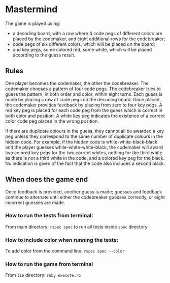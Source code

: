 
# Mastermind

The game is played using:

* a decoding board, with a row where 4 code pegs of different colors are placed by the codemaker, and eight additional rows for the codebreaker;
* code pegs of six different colors, which will be placed on the board;
* and key pegs, some colored red, some white, which will be placed according to the guess result.

## Rules

One player becomes the codemaker, the other the codebreaker. The codemaker chooses a pattern of four code pegs.
The codebreaker tries to guess the pattern, in both order and color, within eight turns. Each guess is made by placing a row of code pegs on the decoding board. Once placed, the codemaker provides feedback by placing from zero to four key pegs. A red key peg is placed for each code peg from the guess which is correct in both color and position. A white key peg indicates the existence of a correct color code peg placed in the wrong position.

If there are duplicate colours in the guess, they cannot all be awarded a key peg unless they correspond to the same number of duplicate colours in the hidden code. For example, if the hidden code is white-white-black-black and the player guesses white-white-white-black, the codemaker will award two colored key pegs for the two correct whites, nothing for the third white as there is not a third white in the code, and a colored key peg for the black. No indication is given of the fact that the code also includes a second black.

## When does the game end

Once feedback is provided, another guess is made; guesses and feedback continue to alternate until either the codebreaker guesses correctly, or eight incorrect guesses are made.

### How to run the tests from terminal:

From main directory: `rspec spec` to run all tests inside `spec` directory

### How to include color when running the tests:

To add color from the command line: `rspec spec --color`

### How to run the game from terminal

From `lib` directory: `ruby execute.rb`
